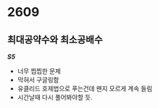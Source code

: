# 2609
## 최대공약수와 최소공배수
***S5***
- 너무 찝찝한 문제
- 막혀서 구글링함
- 유클리드 호제법으로 푸는건데 왠지 모르게 계속 들림
- 시간날때 다시 풀어봐야할 듯.